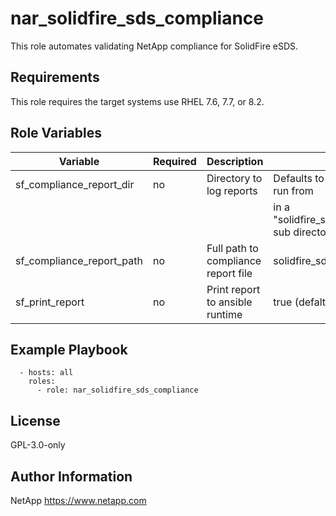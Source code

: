 nar_solidfire_sds_compliance
=========

This role automates validating NetApp compliance for SolidFire eSDS.

Requirements
------------

This role requires the target systems use RHEL 7.6, 7.7, or 8.2.

Role Variables
--------------

| Variable                        | Required | Description                         | Comments                                              |
|---------------------------------|----------|-------------------------------------|-------------------------------------------------------|
| sf_compliance_report_dir        | no       | Directory to log reports            | Defaults to directory ansible was run from            |
|                                 |          |                                     | in a "solidfire_sds_compliance_reports" sub directory |
| sf_compliance_report_path       | no       | Full path to compliance report file | solidfire_sds_report_                                 |
| sf_print_report                 | no       | Print report to ansible runtime     | true (defalt), false will not print                   |

Example Playbook
----------------

```
  - hosts: all
    roles:
      - role: nar_solidfire_sds_compliance
```
License
-------

GPL-3.0-only

Author Information
------------------

NetApp
https://www.netapp.com

